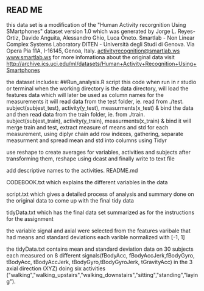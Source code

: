 ## READ ME

this data set is a modification of the "Human Activity recorgnition Using SMartphones"
dataset version 1.0 which was generated by
Jorge L. Reyes-Ortiz, Davide Anguita, Alessandro Ghio, Luca Oneto.
Smartlab - Non Linear Complex Systems Laboratory
DITEN - Università degli Studi di Genova.
Via Opera Pia 11A, I-16145, Genoa, Italy.
activityrecognition@smartlab.ws
www.smartlab.ws
 for more infomationa about the original data visit http://archive.ics.uci.edu/ml/datasets/Human+Activity+Recognition+Using+Smartphones
 
 the dataset includes:
 ##Run_analysis.R script
 this code when run in r studio or terminal when the working directory is the data directory, 
 will load the features data  which will later be used as column names for the measurements
it will read data from the test folder, ie. read from ./test. subject(subjest_test), activity(y_test), measurments(x_test) & bind the data
and then read data from the train folder, ie. from ./train. subject(subjest_train), activity(y_train), measurments(x_train) & bind
it will merge train and test, extract measure of means and std for each measurement, using diplyr chain
add row indexes, gathering, separate measurment and spread mean and std into columns using Tidyr

use reshape to create averages for variables, activities and subjects
after transforming them, reshape using dcast
and finally write to text file

add descriptive names to the activities.
 README.md
 
 CODEBOOK.txt which explains the different variables in the data
 
 script.txt which gives a detailed process of analysis and summary done on the original data to come up with the final tidy data
 
 tidyData.txt which has the final data set summarized as for the instructions for the assignment
 
 the variable signal and axial were selected from the features varibale that had means and standard deviations
 each varible normalized with [-1, 1]
 
 the tidyData.txt contains mean and standard deviation data on 30 subjects each measured on 8 different signals(fBodyAcc, fBodyAccJerk,fBodyGyro, tBodyAcc, tBodyAccJerk, tBodyGyro,tBodyGyroJerk, tGravityAcc) in the 3 axial direction (XYZ) doing six activities ("walking","walking_upstairs","walking_downstairs","sitting","standing","laying").
 
 


